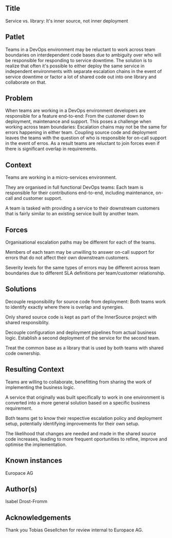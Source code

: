 ## Title
Service vs. library: It's inner source, not inner deployment

## Patlet
Teams in a DevOps environment may be reluctant to work across team boundaries on
interdependent code bases due to ambiguity over who will be responsible for
responding to service downtime. The solution is to realize that often it's
possible to either deploy the same service in independent environments with
separate escalation chains in the event of service downtime or factor a lot of
shared code out into one library and collaborate on that.

## Problem

When teams are working in a DevOps environment developers are responsible for a
feature end-to-end: From the customer down to deployment, maintenance and
support. This poses a challenge when working across team boundaries: Escalation
chains may not be the same for errors happening in either team. Coupling
source code and deployment leaves the teams with the question of who is
responsible for on-call support in the event of erros. As a result teams are
reluctant to join forces even if there is significant overlap in requirements.

## Context

Teams are working in a micro-services environment.

They are organised in full functional DevOps teams: Each team is responsible for
their contributions end-to-end, including maintenance, on-call and customer
support.

A team is tasked with providing a service to their downstream customers that is
fairly similar to an existing service built by another team.

## Forces

Organisational escalation paths may be different for each of the teams.

Members of each team may be unwilling to answer on-call support for errors that
do not affect their own downstream customers.

Severity levels for the same types of errors may be different across team
boundaries due to different SLA definitions per team/customer relationship.

## Solutions

Decouple responsibility for source code from deployment: Both teams work to
identify exactly where there is overlap and synergies.

Only shared source code is kept as part of the InnerSource project with shared
responsiblity.

Decouple configuration and deployment pipelines from actual business logic.
Establish a second deployment of the service for the second team.

Treat the common base as a library that is used by both teams with shared code
ownership.

## Resulting Context

Teams are willing to collaborate, benefitting from sharing the work of
implementing the business logic.

A service that originally was built specifically to work in one environment is
converted into a more general solution based on a specific business requirement.

Both teams get to know their respective escalation policy and deployment setup,
potentially identifying improvements for their own setup.

The likelihood that changes are needed and made in the shared source code
increases, leading to more frequent oportunities to refine, improve and optimise
the implementation.

## Known instances

Europace AG

## Author(s)

Isabel Drost-Fromm

## Acknowledgements

Thank you Tobias Gesellchen for review internal to Europace AG.

